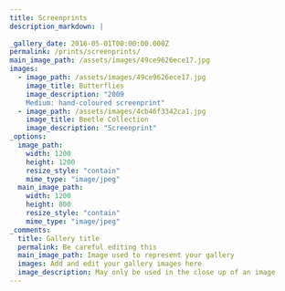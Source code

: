 ```yaml
---
title: Screenprints
description_markdown: |
    
_gallery_date: 2016-05-01T00:00:00.000Z
permalink: /prints/screenprints/
main_image_path: /assets/images/49ce9626ece17.jpg
images:
  - image_path: /assets/images/49ce9626ece17.jpg
    image_title: Butterflies
    image_description: "2009
    Medium: hand-coloured screenprint"
  - image_path: /assets/images/4cb46f3342ca1.jpg
    image_title: Beetle Collection
    image_description: "Screenprint"
_options:
  image_path:
    width: 1200
    height: 1200
    resize_style: "contain"
    mime_type: "image/jpeg"
  main_image_path:
    width: 1200
    height: 800
    resize_style: "contain"
    mime_type: "image/jpeg"
_comments:
  title: Gallery title
  permalink: Be careful editing this
  main_image_path: Image used to represent your gallery
  images: Add and edit your gallery images here
  image_description: May only be used in the close up of an image
---
```

